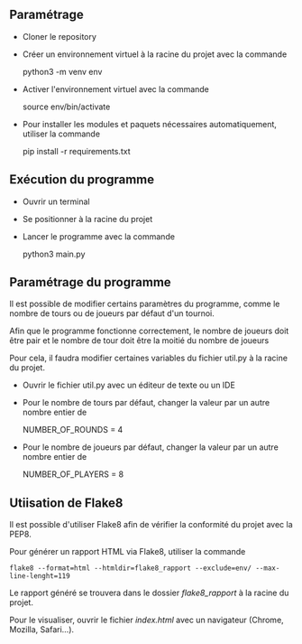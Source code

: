 ## Paramétrage 

- Cloner le repository 
- Créer un environnement virtuel à la racine du projet avec la commande


    python3 -m venv env

- Activer l'environnement virtuel avec la commande


    source env/bin/activate

- Pour installer les modules et paquets nécessaires automatiquement, utiliser la commande 

    
    pip install -r requirements.txt


## Exécution du programme

- Ouvrir un terminal
- Se positionner à la racine du projet
- Lancer le programme avec la commande 


    python3 main.py


## Paramétrage du programme

Il est possible de modifier certains paramètres du programme, comme le nombre de tours ou de joueurs par défaut d'un 
tournoi.

Afin que le programme fonctionne correctement, le nombre de joueurs doit être pair et le nombre de tour doit être la 
moitié du nombre de joueurs

Pour cela, il faudra modifier certaines variables du fichier util.py à la racine du projet.

- Ouvrir le fichier util.py avec un éditeur de texte ou un IDE
- Pour le nombre de tours par défaut, changer la valeur par un autre nombre entier de 


    NUMBER_OF_ROUNDS = 4

- Pour le nombre de joueurs par défaut, changer la valeur par un autre nombre entier de


    NUMBER_OF_PLAYERS = 8


## Utiisation de Flake8

Il est possible d'utiliser Flake8 afin de vérifier la conformité du projet avec la PEP8.

Pour générer un rapport HTML via Flake8, utiliser la commande


    flake8 --format=html --htmldir=flake8_rapport --exclude=env/ --max-line-lenght=119

Le rapport généré se trouvera dans le dossier *flake8_rapport* à la racine du projet.

Pour le visualiser, ouvrir le fichier *index.html* avec un navigateur (Chrome, Mozilla, Safari...).